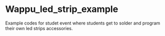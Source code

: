 # Wappu_led_strip_example
Example codes for studet event where students get to solder and program their own led strips accessories.
